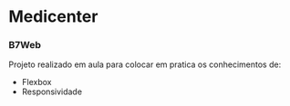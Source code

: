 # Medicenter
<h3><b>B7Web</b></h3>

Projeto realizado em aula para colocar em pratica os conhecimentos de:
<ul>
<li>Flexbox</li>
<li>Responsividade</li>
</ul>
